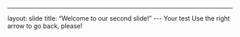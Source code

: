 ---
layout: slide
title: “Welcome to our second slide!” ---
Your test
Use the right arrow to go back, please!
